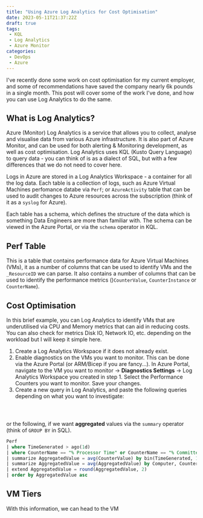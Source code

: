 ```yaml
---
title: "Using Azure Log Analytics for Cost Optimisation"
date: 2023-05-11T21:37:22Z
draft: true
tags:
 - KQL
 - Log Analytics
 - Azure Monitor
categories:
 - DevOps
 - Azure
---
```


I've recently done some work on cost optimisation for my current employer, and some of recommendations have saved the company nearly 6k pounds in a single month. This post will cover some of the work I've done, and how you can use Log Analytics to do the same.

## What is Log Analytics?

Azure (Monitor) Log Analytics is a service that allows you to collect, analyse and visualise data from various Azure infrastructure. It is also part of Azure Monitor, and can be used for both alerting & Monitoring development, as well as cost optimisation. Log Analytics uses KQL (Kusto Query Language) to query data - you can think of is as a dialect of SQL, but with a few differences that we do not need to cover here.

Logs in Azure are stored in a Log Analytics Workspace - a container for all the log data. Each table is a collection of logs, such as Azure Virtual Machines perfomance databe via `Perf`; or `AzureActivity` table that can be used to audit changes to Azure resources across the subscription (think of it as a `syslog` for Azure).

Each table has a schema, which defines the structure of the data which is something Data Engineers are more than familiar with. The schema can be viewed in the Azure Portal, or via the `schema` operator in KQL.

## Perf Table

This is a table that contains performance data for Azure Virtual Machines (VMs), it as a number of columns that can be used to identify VMs and the `_ResourceID` we can parse. It also contains a number of columns that can be used to identify the performance metrics ()`CounterValue`, `CounterInstance` or `CounterName`).

## Cost Optimisation

In this brief example, you can Log Analytics to identify VMs that are underutilised via CPU and Memory metrics that can aid in reducing costs. You can also check for metrics Disk IO, Network IO, etc. depending on the workload but I will keep it simple here.

1) Create a Log Analytics Workspace if it does not already exist.   
2) Enable diagnostics on the VMs you want to monitor. This can be done via the Azure Portal (or ARM/Bicep if you are fancy...). In Azure Portal, navigate to the VM you want to monitor -> **Diagnostics Settings** -> Log Analytics Workspace you created in step 1. Select the Performance Counters you want to monitor. Save your changes.
3) Create a new query in Log Analytics, and paste the following queries depending on what you want to investigate:

```sql




```

or the following, if we want **aggregated** values via the `summary` operator (think of `GROUP BY` in SQL).

```sql
Perf
| where TimeGenerated > ago(1d)
| where CounterName == "% Processor Time" or CounterName == "% Committed Bytes In Use"
| summarize AggregatedValue = avg(CounterValue) by bin(TimeGenerated, 1h), Computer, CounterName
| summarize AggregatedValue = avg(AggregatedValue) by Computer, CounterName
| extend AggregatedValue = round(AggregatedValue, 2)
| order by AggregatedValue asc
```

## VM Tiers

With this information, we can head to the VM
